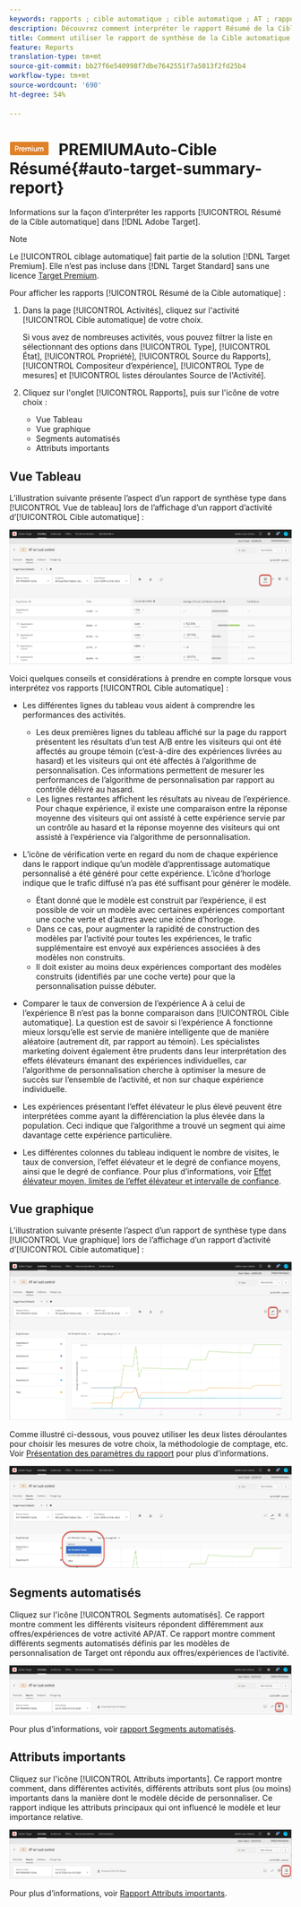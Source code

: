 ```yaml
---
keywords: rapports ; cible automatique ; cible automatique ; AT ; rapport
description: Découvrez comment interpréter le rapport Résumé de la Cible automatique dans Adobe Target. Vous pouvez passer aux rapports Segments automatisés et Attributs importants à partir de ce rapport.
title: Comment utiliser le rapport de synthèse de la Cible automatique ?
feature: Reports
translation-type: tm+mt
source-git-commit: bb27f6e540998f7dbe7642551f7a5013f2fd25b4
workflow-type: tm+mt
source-wordcount: '690'
ht-degree: 54%

---
```



# ![Rapport ](/help/assets/premium.png) PREMIUMAuto-Cible Résumé{#auto-target-summary-report}

Informations sur la façon d’interpréter les rapports [!UICONTROL Résumé de la Cible automatique] dans [!DNL Adobe Target].

>[!NOTE]
>
>Le [!UICONTROL ciblage automatique] fait partie de la solution [!DNL Target Premium]. Elle n’est pas incluse dans [!DNL Target Standard] sans une licence [Target Premium](/help/c-intro/intro.md#premium).

Pour afficher les rapports [!UICONTROL Résumé de la Cible automatique] :

1. Dans la page [!UICONTROL Activités], cliquez sur l&#39;activité [!UICONTROL Cible automatique] de votre choix.

   Si vous avez de nombreuses activités, vous pouvez filtrer la liste en sélectionnant des options dans [!UICONTROL Type], [!UICONTROL État], [!UICONTROL Propriété], [!UICONTROL Source du Rapports], [!UICONTROL Compositeur d’expérience], [!UICONTROL Type de mesures] et [!UICONTROL listes déroulantes Source de l&#39;Activité].

1. Cliquez sur l&#39;onglet [!UICONTROL Rapports], puis sur l&#39;icône de votre choix :

   * Vue Tableau
   * Vue graphique
   * Segments automatisés
   * Attributs importants

## Vue Tableau

L’illustration suivante présente l’aspect d’un rapport de synthèse type dans [!UICONTROL Vue de tableau] lors de l’affichage d’un rapport d’activité d’[!UICONTROL Cible automatique] :

![Rapport de vue de tableau à Cible automatique](/help/c-reports/assets/at-table-view.png)

Voici quelques conseils et considérations à prendre en compte lorsque vous interprétez vos rapports [!UICONTROL Cible automatique] :

* Les différentes lignes du tableau vous aident à comprendre les performances des activités.

   * Les deux premières lignes du tableau affiché sur la page du rapport présentent les résultats d’un test A/B entre les visiteurs qui ont été affectés au groupe témoin (c’est-à-dire des expériences livrées au hasard) et les visiteurs qui ont été affectés à l’algorithme de personnalisation. Ces informations permettent de mesurer les performances de l’algorithme de personnalisation par rapport au contrôle délivré au hasard.
   * Les lignes restantes affichent les résultats au niveau de l’expérience. Pour chaque expérience, il existe une comparaison entre la réponse moyenne des visiteurs qui ont assisté à cette expérience servie par un contrôle au hasard et la réponse moyenne des visiteurs qui ont assisté à l’expérience via l’algorithme de personnalisation.

* L’icône de vérification verte en regard du nom de chaque expérience dans le rapport indique qu’un modèle d’apprentissage automatique personnalisé a été généré pour cette expérience. L’icône d’horloge indique que le trafic diffusé n’a pas été suffisant pour générer le modèle.

   * Étant donné que le modèle est construit par l’expérience, il est possible de voir un modèle avec certaines expériences comportant une coche verte et d’autres avec une icône d’horloge.
   * Dans ce cas, pour augmenter la rapidité de construction des modèles par l’activité pour toutes les expériences, le trafic supplémentaire est envoyé aux expériences associées à des modèles non construits.
   * Il doit exister au moins deux expériences comportant des modèles construits (identifiés par une coche verte) pour que la personnalisation puisse débuter.

* Comparer le taux de conversion de l’expérience A à celui de l’expérience B n’est pas la bonne comparaison dans [!UICONTROL Cible automatique]. La question est de savoir si l’expérience A fonctionne mieux lorsqu’elle est servie de manière intelligente que de manière aléatoire (autrement dit, par rapport au témoin). Les spécialistes marketing doivent également être prudents dans leur interprétation des effets élévateurs émanant des expériences individuelles, car l’algorithme de personnalisation cherche à optimiser la mesure de succès sur l’ensemble de l’activité, et non sur chaque expérience individuelle.
* Les expériences présentant l’effet élévateur le plus élevé peuvent être interprétées comme ayant la différenciation la plus élevée dans la population. Ceci indique que l’algorithme a trouvé un segment qui aime davantage cette expérience particulière.
* Les différentes colonnes du tableau indiquent le nombre de visites, le taux de conversion, l’effet élévateur et le degré de confiance moyens, ainsi que le degré de confiance. Pour plus d’informations, voir [Effet élévateur moyen, limites de l’effet élévateur et intervalle de confiance](/help/c-reports/c-report-settings/average-lift-bounds-and-confidence-interval.md).

## Vue graphique

L’illustration suivante présente l’aspect d’un rapport de synthèse type dans [!UICONTROL Vue graphique] lors de l’affichage d’un rapport d’activité d’[!UICONTROL Cible automatique] :

![Rapport de vue de graphique à Cible automatique](/help/c-reports/assets/at-graph-view.png)

Comme illustré ci-dessous, vous pouvez utiliser les deux listes déroulantes pour choisir les mesures de votre choix, la méthodologie de comptage, etc. Voir [Présentation des paramètres du rapport](/help/c-reports/c-report-settings/report-settings.md) pour plus d’informations.

![Rapport de vue de graphique à Cible automatique](/help/c-reports/assets/at-graph-view-2.png)

## Segments automatisés

Cliquez sur l&#39;icône [!UICONTROL Segments automatisés]. Ce rapport montre comment les différents visiteurs répondent différemment aux offres/expériences de votre activité AP/AT. Ce rapport montre comment différents segments automatisés définis par les modèles de personnalisation de Target ont répondu aux offres/expériences de l’activité.

![Icône Segments automatisés](/help/c-reports/assets/icon-automated-sements.png)

Pour plus d’informations, voir [rapport Segments automatisés](/help/c-reports/c-personalization-insights-reports/automated-segments-report.md).

## Attributs importants

Cliquez sur l&#39;icône [!UICONTROL Attributs importants]. Ce rapport montre comment, dans différentes activités, différents attributs sont plus (ou moins) importants dans la manière dont le modèle décide de personnaliser. Ce rapport indique les attributs principaux qui ont influencé le modèle et leur importance relative.

![Icône des attributs importants](/help/c-reports/assets/icon-important-attributes.png)

Pour plus d’informations, voir [Rapport Attributs importants](/help/c-reports/c-personalization-insights-reports/important-attributes-report.md).
